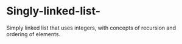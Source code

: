 # Singly-linked-list-
Simply linked list that uses integers, with concepts of recursion and ordering of elements.
